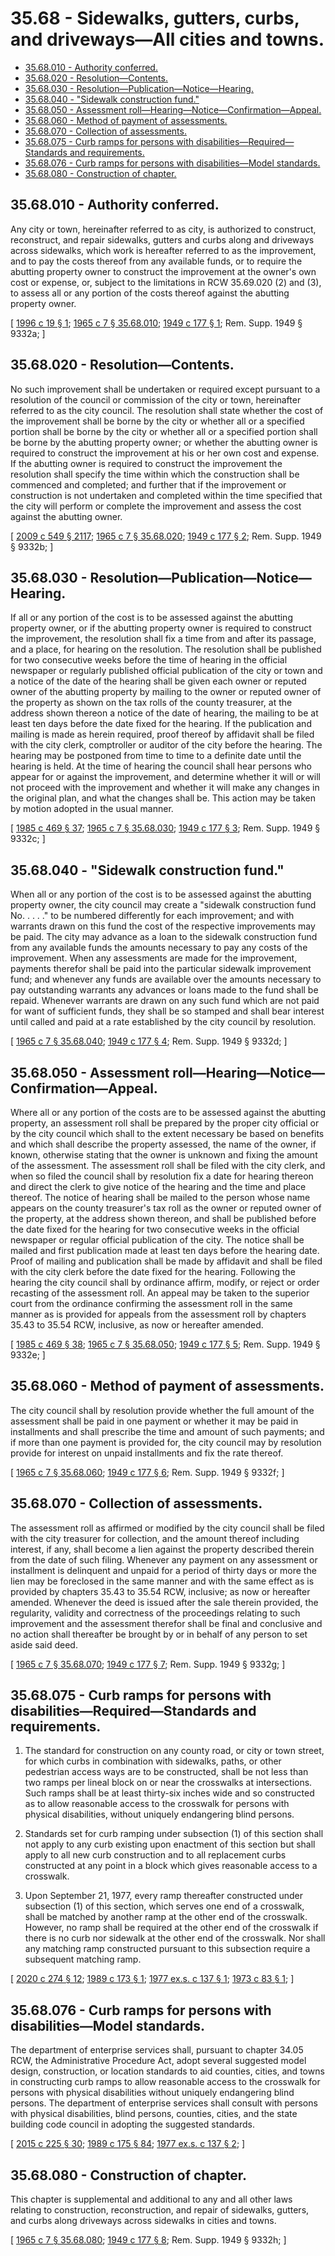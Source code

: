 # 35.68 - Sidewalks, gutters, curbs, and driveways—All cities and towns.
* [35.68.010 - Authority conferred.](#3568010---authority-conferred)
* [35.68.020 - Resolution—Contents.](#3568020---resolutioncontents)
* [35.68.030 - Resolution—Publication—Notice—Hearing.](#3568030---resolutionpublicationnoticehearing)
* [35.68.040 - "Sidewalk construction fund."](#3568040---sidewalk-construction-fund)
* [35.68.050 - Assessment roll—Hearing—Notice—Confirmation—Appeal.](#3568050---assessment-rollhearingnoticeconfirmationappeal)
* [35.68.060 - Method of payment of assessments.](#3568060---method-of-payment-of-assessments)
* [35.68.070 - Collection of assessments.](#3568070---collection-of-assessments)
* [35.68.075 - Curb ramps for persons with disabilities—Required—Standards and requirements.](#3568075---curb-ramps-for-persons-with-disabilitiesrequiredstandards-and-requirements)
* [35.68.076 - Curb ramps for persons with disabilities—Model standards.](#3568076---curb-ramps-for-persons-with-disabilitiesmodel-standards)
* [35.68.080 - Construction of chapter.](#3568080---construction-of-chapter)
## 35.68.010 - Authority conferred.
Any city or town, hereinafter referred to as city, is authorized to construct, reconstruct, and repair sidewalks, gutters and curbs along and driveways across sidewalks, which work is hereafter referred to as the improvement, and to pay the costs thereof from any available funds, or to require the abutting property owner to construct the improvement at the owner's own cost or expense, or, subject to the limitations in RCW 35.69.020 (2) and (3), to assess all or any portion of the costs thereof against the abutting property owner.

\[ [1996 c 19 § 1](https://lawfilesext.leg.wa.gov/biennium/1995-96/Pdf/Bills/Session%20Laws/Senate/6093-S.SL.pdf?cite=1996%20c%2019%20§%201); [1965 c 7 § 35.68.010](https://leg.wa.gov/CodeReviser/documents/sessionlaw/1965c7.pdf?cite=1965%20c%207%20§%2035.68.010); [1949 c 177 § 1](https://leg.wa.gov/CodeReviser/documents/sessionlaw/1949c177.pdf?cite=1949%20c%20177%20§%201); Rem. Supp. 1949 § 9332a; \]

## 35.68.020 - Resolution—Contents.
No such improvement shall be undertaken or required except pursuant to a resolution of the council or commission of the city or town, hereinafter referred to as the city council. The resolution shall state whether the cost of the improvement shall be borne by the city or whether all or a specified portion shall be borne by the city or whether all or a specified portion shall be borne by the abutting property owner; or whether the abutting owner is required to construct the improvement at his or her own cost and expense. If the abutting owner is required to construct the improvement the resolution shall specify the time within which the construction shall be commenced and completed; and further that if the improvement or construction is not undertaken and completed within the time specified that the city will perform or complete the improvement and assess the cost against the abutting owner.

\[ [2009 c 549 § 2117](https://lawfilesext.leg.wa.gov/biennium/2009-10/Pdf/Bills/Session%20Laws/Senate/5038.SL.pdf?cite=2009%20c%20549%20§%202117); [1965 c 7 § 35.68.020](https://leg.wa.gov/CodeReviser/documents/sessionlaw/1965c7.pdf?cite=1965%20c%207%20§%2035.68.020); [1949 c 177 § 2](https://leg.wa.gov/CodeReviser/documents/sessionlaw/1949c177.pdf?cite=1949%20c%20177%20§%202); Rem. Supp. 1949 § 9332b; \]

## 35.68.030 - Resolution—Publication—Notice—Hearing.
If all or any portion of the cost is to be assessed against the abutting property owner, or if the abutting property owner is required to construct the improvement, the resolution shall fix a time from and after its passage, and a place, for hearing on the resolution. The resolution shall be published for two consecutive weeks before the time of hearing in the official newspaper or regularly published official publication of the city or town and a notice of the date of the hearing shall be given each owner or reputed owner of the abutting property by mailing to the owner or reputed owner of the property as shown on the tax rolls of the county treasurer, at the address shown thereon a notice of the date of hearing, the mailing to be at least ten days before the date fixed for the hearing. If the publication and mailing is made as herein required, proof thereof by affidavit shall be filed with the city clerk, comptroller or auditor of the city before the hearing. The hearing may be postponed from time to time to a definite date until the hearing is held. At the time of hearing the council shall hear persons who appear for or against the improvement, and determine whether it will or will not proceed with the improvement and whether it will make any changes in the original plan, and what the changes shall be. This action may be taken by motion adopted in the usual manner.

\[ [1985 c 469 § 37](https://leg.wa.gov/CodeReviser/documents/sessionlaw/1985c469.pdf?cite=1985%20c%20469%20§%2037); [1965 c 7 § 35.68.030](https://leg.wa.gov/CodeReviser/documents/sessionlaw/1965c7.pdf?cite=1965%20c%207%20§%2035.68.030); [1949 c 177 § 3](https://leg.wa.gov/CodeReviser/documents/sessionlaw/1949c177.pdf?cite=1949%20c%20177%20§%203); Rem. Supp. 1949 § 9332c; \]

## 35.68.040 - "Sidewalk construction fund."
When all or any portion of the cost is to be assessed against the abutting property owner, the city council may create a "sidewalk construction fund No. . . . ." to be numbered differently for each improvement; and with warrants drawn on this fund the cost of the respective improvements may be paid. The city may advance as a loan to the sidewalk construction fund from any available funds the amounts necessary to pay any costs of the improvement. When any assessments are made for the improvement, payments therefor shall be paid into the particular sidewalk improvement fund; and whenever any funds are available over the amounts necessary to pay outstanding warrants any advances or loans made to the fund shall be repaid. Whenever warrants are drawn on any such fund which are not paid for want of sufficient funds, they shall be so stamped and shall bear interest until called and paid at a rate established by the city council by resolution.

\[ [1965 c 7 § 35.68.040](https://leg.wa.gov/CodeReviser/documents/sessionlaw/1965c7.pdf?cite=1965%20c%207%20§%2035.68.040); [1949 c 177 § 4](https://leg.wa.gov/CodeReviser/documents/sessionlaw/1949c177.pdf?cite=1949%20c%20177%20§%204); Rem. Supp. 1949 § 9332d; \]

## 35.68.050 - Assessment roll—Hearing—Notice—Confirmation—Appeal.
Where all or any portion of the costs are to be assessed against the abutting property, an assessment roll shall be prepared by the proper city official or by the city council which shall to the extent necessary be based on benefits and which shall describe the property assessed, the name of the owner, if known, otherwise stating that the owner is unknown and fixing the amount of the assessment. The assessment roll shall be filed with the city clerk, and when so filed the council shall by resolution fix a date for hearing thereon and direct the clerk to give notice of the hearing and the time and place thereof. The notice of hearing shall be mailed to the person whose name appears on the county treasurer's tax roll as the owner or reputed owner of the property, at the address shown thereon, and shall be published before the date fixed for the hearing for two consecutive weeks in the official newspaper or regular official publication of the city. The notice shall be mailed and first publication made at least ten days before the hearing date. Proof of mailing and publication shall be made by affidavit and shall be filed with the city clerk before the date fixed for the hearing. Following the hearing the city council shall by ordinance affirm, modify, or reject or order recasting of the assessment roll. An appeal may be taken to the superior court from the ordinance confirming the assessment roll in the same manner as is provided for appeals from the assessment roll by chapters 35.43 to 35.54 RCW, inclusive, as now or hereafter amended.

\[ [1985 c 469 § 38](https://leg.wa.gov/CodeReviser/documents/sessionlaw/1985c469.pdf?cite=1985%20c%20469%20§%2038); [1965 c 7 § 35.68.050](https://leg.wa.gov/CodeReviser/documents/sessionlaw/1965c7.pdf?cite=1965%20c%207%20§%2035.68.050); [1949 c 177 § 5](https://leg.wa.gov/CodeReviser/documents/sessionlaw/1949c177.pdf?cite=1949%20c%20177%20§%205); Rem. Supp. 1949 § 9332e; \]

## 35.68.060 - Method of payment of assessments.
The city council shall by resolution provide whether the full amount of the assessment shall be paid in one payment or whether it may be paid in installments and shall prescribe the time and amount of such payments; and if more than one payment is provided for, the city council may by resolution provide for interest on unpaid installments and fix the rate thereof.

\[ [1965 c 7 § 35.68.060](https://leg.wa.gov/CodeReviser/documents/sessionlaw/1965c7.pdf?cite=1965%20c%207%20§%2035.68.060); [1949 c 177 § 6](https://leg.wa.gov/CodeReviser/documents/sessionlaw/1949c177.pdf?cite=1949%20c%20177%20§%206); Rem. Supp. 1949 § 9332f; \]

## 35.68.070 - Collection of assessments.
The assessment roll as affirmed or modified by the city council shall be filed with the city treasurer for collection, and the amount thereof including interest, if any, shall become a lien against the property described therein from the date of such filing. Whenever any payment on any assessment or installment is delinquent and unpaid for a period of thirty days or more the lien may be foreclosed in the same manner and with the same effect as is provided by chapters 35.43 to 35.54 RCW, inclusive; as now or hereafter amended. Whenever the deed is issued after the sale therein provided, the regularity, validity and correctness of the proceedings relating to such improvement and the assessment therefor shall be final and conclusive and no action shall thereafter be brought by or in behalf of any person to set aside said deed.

\[ [1965 c 7 § 35.68.070](https://leg.wa.gov/CodeReviser/documents/sessionlaw/1965c7.pdf?cite=1965%20c%207%20§%2035.68.070); [1949 c 177 § 7](https://leg.wa.gov/CodeReviser/documents/sessionlaw/1949c177.pdf?cite=1949%20c%20177%20§%207); Rem. Supp. 1949 § 9332g; \]

## 35.68.075 - Curb ramps for persons with disabilities—Required—Standards and requirements.
1. The standard for construction on any county road, or city or town street, for which curbs in combination with sidewalks, paths, or other pedestrian access ways are to be constructed, shall be not less than two ramps per lineal block on or near the crosswalks at intersections. Such ramps shall be at least thirty-six inches wide and so constructed as to allow reasonable access to the crosswalk for persons with physical disabilities, without uniquely endangering blind persons.

2. Standards set for curb ramping under subsection (1) of this section shall not apply to any curb existing upon enactment of this section but shall apply to all new curb construction and to all replacement curbs constructed at any point in a block which gives reasonable access to a crosswalk.

3. Upon September 21, 1977, every ramp thereafter constructed under subsection (1) of this section, which serves one end of a crosswalk, shall be matched by another ramp at the other end of the crosswalk. However, no ramp shall be required at the other end of the crosswalk if there is no curb nor sidewalk at the other end of the crosswalk. Nor shall any matching ramp constructed pursuant to this subsection require a subsequent matching ramp.

\[ [2020 c 274 § 12](https://lawfilesext.leg.wa.gov/biennium/2019-20/Pdf/Bills/Session%20Laws/House/2390.SL.pdf?cite=2020%20c%20274%20§%2012); [1989 c 173 § 1](https://leg.wa.gov/CodeReviser/documents/sessionlaw/1989c173.pdf?cite=1989%20c%20173%20§%201); [1977 ex.s. c 137 § 1](https://leg.wa.gov/CodeReviser/documents/sessionlaw/1977ex1c137.pdf?cite=1977%20ex.s.%20c%20137%20§%201); [1973 c 83 § 1](https://leg.wa.gov/CodeReviser/documents/sessionlaw/1973c83.pdf?cite=1973%20c%2083%20§%201); \]

## 35.68.076 - Curb ramps for persons with disabilities—Model standards.
The department of enterprise services shall, pursuant to chapter 34.05 RCW, the Administrative Procedure Act, adopt several suggested model design, construction, or location standards to aid counties, cities, and towns in constructing curb ramps to allow reasonable access to the crosswalk for persons with physical disabilities without uniquely endangering blind persons. The department of enterprise services shall consult with persons with physical disabilities, blind persons, counties, cities, and the state building code council in adopting the suggested standards.

\[ [2015 c 225 § 30](https://lawfilesext.leg.wa.gov/biennium/2015-16/Pdf/Bills/Session%20Laws/Senate/5024.SL.pdf?cite=2015%20c%20225%20§%2030); [1989 c 175 § 84](https://leg.wa.gov/CodeReviser/documents/sessionlaw/1989c175.pdf?cite=1989%20c%20175%20§%2084); [1977 ex.s. c 137 § 2](https://leg.wa.gov/CodeReviser/documents/sessionlaw/1977ex1c137.pdf?cite=1977%20ex.s.%20c%20137%20§%202); \]

## 35.68.080 - Construction of chapter.
This chapter is supplemental and additional to any and all other laws relating to construction, reconstruction, and repair of sidewalks, gutters, and curbs along driveways across sidewalks in cities and towns.

\[ [1965 c 7 § 35.68.080](https://leg.wa.gov/CodeReviser/documents/sessionlaw/1965c7.pdf?cite=1965%20c%207%20§%2035.68.080); [1949 c 177 § 8](https://leg.wa.gov/CodeReviser/documents/sessionlaw/1949c177.pdf?cite=1949%20c%20177%20§%208); Rem. Supp. 1949 § 9332h; \]

